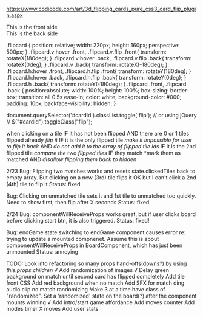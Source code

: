 https://www.codicode.com/art/3d_flipping_cards_pure_css3_card_flip_plugin.aspx

<div class="flipcard h">
    <div class="front">
      This is the front side
    </div>
    <div class="back">
	  This is the back side
    </div>
</div>


.flipcard {
  position: relative;
  width: 220px;
  height: 160px;
  perspective: 500px;
}
.flipcard.v:hover .front, .flipcard.v.flip .front{
  transform: rotateX(180deg);
}
.flipcard.v:hover .back, .flipcard.v.flip .back{
  transform: rotateX(0deg);
}
.flipcard.v .back{
  transform: rotateX(-180deg);
}
.flipcard.h:hover .front, .flipcard.h.flip .front{
  transform: rotateY(180deg);
}
.flipcard.h:hover .back, .flipcard.h.flip .back{
  transform: rotateY(0deg);
}
.flipcard.h .back{
  transform: rotateY(-180deg);
}
.flipcard .front, .flipcard .back
{
  position:absolute;
  width: 100%;
  height: 100%;
  box-sizing: border-box;
  transition: all 0.5s ease-in;
  color: white;
  background-color: #000;
  padding: 10px;
  backface-visibility: hidden;
}

document.querySelector('#cardId').classList.toggle('flip');
// or using jQuery
// $("#cardId").toggleClass("flip");

when clicking on a tile
IF it has not been flipped
AND there are 0 or 1 tiles flipped already
  *flip it*
    IF it is the only flipped tile
      *make it impossible for user to flip it back*
      AND
      *do not add it to the array of flipped tile ids*
    IF it is the 2nd flipped tile
      *compare the two flipped tiles*
        IF they match
          *mark them as matched
        AND
          *disallow flipping them back to hidden*

2/23
Bug: Flipping two matches works and resets state.clickedTiles back to empty array.
But clicking on a new (3rd) tile flips it OK but I can't click a 2nd (4th) tile to flip it
Status: fixed

Bug: Clicking on unmatched tile sets it and 1st tile to unmatched too quickly. Need to show first, then flip after X seconds
Status: fixed

2/24
Bug: componentWillReceiveProps works great, but if user clicks board before clicking start btn, it is also triggered.
Status: fixed!

Bug: endGame state switching to endGame component causes error re: trying to update a mounted compnenet. Assume this is about componentWillReceiveProps in BoardComponent, which has just been unmounted
Status: annoying


TODO:
Look into refactoring so many props hand-offs(downs?) by using *this.props.children*
√ Add randomization of images
√ Delay green background on match until second card has flipped completely
Add tile front CSS
Add red background when no match
Add SFX for
  match
    ding
    audio clip
  no match
  randomizing
    Make 3 at a time have class of "randomized". Set a 'randomized' state on the board(?) after the component mounts
  winning
√ Add intro/start game affordance
Add moves counter
Add modes
  timer
  X moves
Add user
  stats


